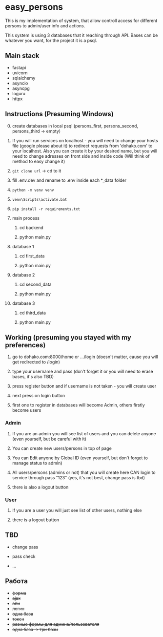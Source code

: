 # easy_persons

This is my implementation of system, that allow controll access for different persons to admin/user info and actions.

This system is using 3 databases that it reaching through API. Bases can be whatever you want, for the project it is a psql.

## Main stack

* fastapi
* uvicorn
* sqlalchemy
* asyncio
* asyncpg
* loguru
* httpx

## Instructions (Presuming Windows)

0. create databases in local psql (persons_first, persons_second, persons_third -> empty)

1. If you will run services on localhost - you will need to change your hosts file (google please about it) to redirect requests from 'dohako.com' to your localhost. Also you can create it by your desired name, but you will need to change adresses on front side and inside code (Will think of method to easy change it)

2. `git clone url` -> cd to it

3. fill .env.dev and rename to .env inside each *_data folder

4. `python -m venv venv`

5. `venv\Scripts\activate.bat`

6. `pip install -r requirements.txt`

7. main process

    1. cd backend

    2. python main.py

8. database 1

    1. cd first_data

    2. python main.py

9. database 2

    1. cd second_data

    2. python main.py

10. database 3

    1. cd third_data

    2. python main.py

## Working (presuming you stayed with my preferences)

1. go to dohako.com:8000/home or .../login (doesn't matter, cause you will get redirected to /login)

2. type your username and pass (don't forget it or you will need to erase bases, it's also TBD)

3. press register button and if username is not taken - you will create user

4. next press on login button

5. first one to register in databases will become Admin, others firstly become users

### Admin

1. If you are an admin you will see list of users and you can delete anyone (even yourself, but be careful with it)

2. You can create new users/persons in top of page

3. You can Edit anyone by Global ID (even yourself, but don't forget to manage status to admin)

4. All users/persons (admins or not) that you will create here CAN login to service through pass "123" (yes, it's not best, change pass is tbd)

5. there is also a logout button

### User

1. If you are a user you will just see list of other users, nothing else

2. there is a logout button

## TBD

* change pass

* pass check

* ...

## Работа

* ~~форма~~
* ~~ajax~~
* ~~апи~~
* ~~логин~~
* ~~одна база~~
* ~~токен~~
* ~~разные формы для админа/пользователя~~
* ~~одна база -> три базы~~
